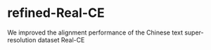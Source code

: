 # refined-Real-CE
We improved the alignment performance of the Chinese text super-resolution dataset Real-CE
